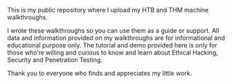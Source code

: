 This is my public repository where I upload my HTB and THM machine walkthroughs.

I wrote these walkthroughs so you can use them as a guide or support. All data and information provided on my walkthroughs are for informational and educational purpose only. The tutorial and demo provided here is only for those who’re willing and curious to know and learn about Ethical Hacking, Security and Penetration Testing.

Thank you to everyone who finds and appreciates my little work.
